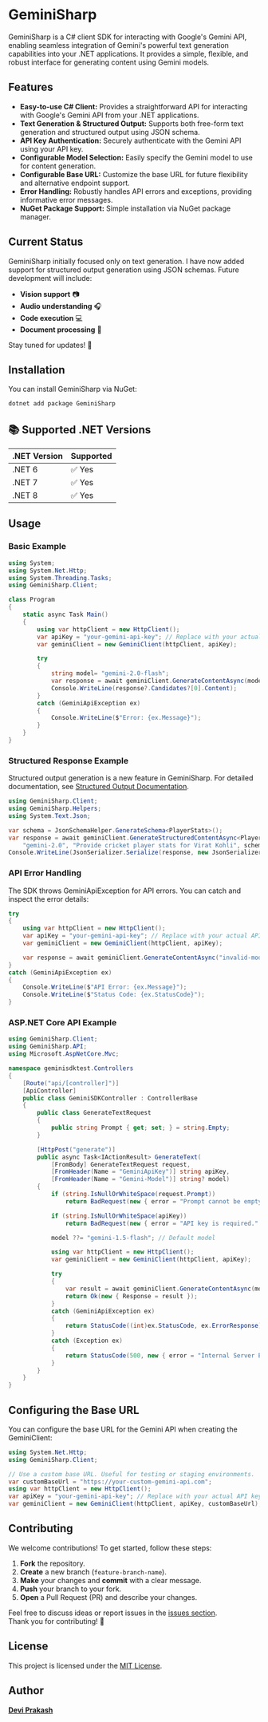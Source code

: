 # GeminiSharp

GeminiSharp is a C# client SDK for interacting with Google's Gemini API, enabling seamless integration of Gemini's powerful text generation capabilities into your .NET applications. It provides a simple, flexible, and robust interface for generating content using Gemini models.

## Features

*   **Easy-to-use C# Client:** Provides a straightforward API for interacting with Google's Gemini API from your .NET applications.
*   **Text Generation & Structured Output:** Supports both free-form text generation and structured output using JSON schema.
*   **API Key Authentication:** Securely authenticate with the Gemini API using your API key.
*   **Configurable Model Selection:** Easily specify the Gemini model to use for content generation.
*   **Configurable Base URL:** Customize the base URL for future flexibility and alternative endpoint support.
*   **Error Handling:** Robustly handles API errors and exceptions, providing informative error messages.
*   **NuGet Package Support:** Simple installation via NuGet package manager.

## Current Status

GeminiSharp initially focused only on text generation. I have now added support for structured output generation using JSON schemas. Future development will include:

- **Vision support** 📷  
- **Audio understanding** 🎧  
- **Code execution** 💻  
- **Document processing** 📄  

Stay tuned for updates! 🚀 

## Installation

You can install GeminiSharp via NuGet:

```bash
dotnet add package GeminiSharp
```

## 📚 Supported .NET Versions

| .NET Version | Supported |
|-------------|-----------|
| .NET 6      | ✅ Yes    |
| .NET 7      | ✅ Yes    |
| .NET 8      | ✅ Yes    |

## Usage
### Basic Example

```csharp
using System;
using System.Net.Http;
using System.Threading.Tasks;
using GeminiSharp.Client;

class Program
{
    static async Task Main()
    {
        using var httpClient = new HttpClient();
        var apiKey = "your-gemini-api-key"; // Replace with your actual API key
        var geminiClient = new GeminiClient(httpClient, apiKey);

        try
        {
            string model= "gemini-2.0-flash";
            var response = await geminiClient.GenerateContentAsync(model, "Hello, Gemini! What is Falcon 9?");
            Console.WriteLine(response?.Candidates?[0].Content);
        }
        catch (GeminiApiException ex)
        {
            Console.WriteLine($"Error: {ex.Message}");
        }
    }
}
```

### Structured Response Example

Structured output generation is a new feature in GeminiSharp. For detailed documentation, see [Structured Output Documentation](https://github.com/dprakash2101/GeminiSharp/blob/master/docs/structured-output.md).

```csharp
using GeminiSharp.Client;
using GeminiSharp.Helpers;
using System.Text.Json;

var schema = JsonSchemaHelper.GenerateSchema<PlayerStats>();
var response = await geminiClient.GenerateStructuredContentAsync<PlayerStats>(
    "gemini-2.0", "Provide cricket player stats for Virat Kohli", schema);
Console.WriteLine(JsonSerializer.Serialize(response, new JsonSerializerOptions { WriteIndented = true }));
```

### API Error Handling

The SDK throws GeminiApiException for API errors. You can catch and inspect the error details:

```csharp
try
{
    using var httpClient = new HttpClient();
    var apiKey = "your-gemini-api-key"; // Replace with your actual API key
    var geminiClient = new GeminiClient(httpClient, apiKey);

    var response = await geminiClient.GenerateContentAsync("invalid-model", "Test");
}
catch (GeminiApiException ex)
{
    Console.WriteLine($"API Error: {ex.Message}");
    Console.WriteLine($"Status Code: {ex.StatusCode}");
}
```

### ASP.NET Core API Example

```csharp
using GeminiSharp.Client;
using GeminiSharp.API;
using Microsoft.AspNetCore.Mvc;

namespace geminisdktest.Controllers
{
    [Route("api/[controller]")]
    [ApiController]
    public class GeminiSDKController : ControllerBase
    {
        public class GenerateTextRequest
        {
            public string Prompt { get; set; } = string.Empty;
        }

        [HttpPost("generate")]
        public async Task<IActionResult> GenerateText(
            [FromBody] GenerateTextRequest request,
            [FromHeader(Name = "GeminiApiKey")] string apiKey,
            [FromHeader(Name = "Gemini-Model")] string? model)
        {
            if (string.IsNullOrWhiteSpace(request.Prompt))
                return BadRequest(new { error = "Prompt cannot be empty." });

            if (string.IsNullOrWhiteSpace(apiKey))
                return BadRequest(new { error = "API key is required." });

            model ??= "gemini-1.5-flash"; // Default model

            using var httpClient = new HttpClient();
            var geminiClient = new GeminiClient(httpClient, apiKey);

            try
            {
                var result = await geminiClient.GenerateContentAsync(model, request.Prompt);
                return Ok(new { Response = result });
            }
            catch (GeminiApiException ex)
            {
                return StatusCode((int)ex.StatusCode, ex.ErrorResponse);
            }
            catch (Exception ex)
            {
                return StatusCode(500, new { error = "Internal Server Error", details = ex.Message });
            }
        }
    }
}
```

## Configuring the Base URL

You can configure the base URL for the Gemini API when creating the GeminiClient:

```csharp
using System.Net.Http;
using GeminiSharp.Client;

// Use a custom base URL. Useful for testing or staging environments.
var customBaseUrl = "https://your-custom-gemini-api.com";
using var httpClient = new HttpClient();
var apiKey = "your-gemini-api-key"; // Replace with your actual API key
var geminiClient = new GeminiClient(httpClient, apiKey, customBaseUrl);
```

## Contributing

We welcome contributions! To get started, follow these steps:

1. **Fork** the repository.  
2. **Create** a new branch (`feature-branch-name`).  
3. **Make** your changes and **commit** with a clear message.  
4. **Push** your branch to your fork.  
5. **Open** a Pull Request (PR) and describe your changes.  

Feel free to discuss ideas or report issues in the [issues section](https://github.com/dprakash2101/GeminiSharp/issues).  
Thank you for contributing! 🚀  

## License

This project is licensed under the [MIT License](https://github.com/dprakash2101/GeminiSharp/blob/master/LICENSE).

## Author

**[Devi Prakash](https://github.com/dprakash2101)**

